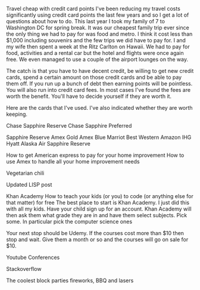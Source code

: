 Travel cheap with credit card points
I've been reducing my travel costs significantly using credit card points the last few years and so I get a lot of questions about how to do. This last year I took my family of 7 to Washington DC for spring break. It was our cheapest family trip ever since the only thing we had to pay for was food and metro. I think it cost less than $1,000 including souvenirs and the few trips we did have to pay for. I and my wife then spent a week at the Ritz Carlton on Hawaii. We had to pay for food, activities and a rental car but the hotel and flights were once again free. We even managed to use a couple of the airport lounges on the way.

The catch is that you have to have decent credit, be willing to get new credit cards, spend a certain amount on those credit cards and be able to pay them off. If you run up a bunch of debt then earning points will be pointless. You will also run into credit card fees. In most cases I've found the fees are worth the benefit. You'll have to decide yourself if they are worth it.

Here are the cards that I've used. I've also indicated whether they are worth keeping.

Chase Sapphire Reserve
Chase Sapphire Preferred

Sapphire Reserve
Amex Gold
Amex Blue
Marriot
Best Western
Amazon
IHG
Hyatt
Alaska Air
Sapphire Reserve





How to get American express to pay for your home improvement
How to use Amex to handle all your home improvement needs



Vegetarian chili


Updated LISP post



Khan Academy
How to teach your kids (or you) to code (or anything else for that matter) for free
The best place to start is Khan Academy. I just did this with all my kids. Have your child sign up for an account. Khan Academy will then ask them what grade they are in and have them select subjects. Pick some. In particular pick the computer science ones

Your next stop should be Udemy. If the courses cost more than $10 then stop and wait. Give them a month or so and the courses will go on sale for $10.

Youtube
Conferences

Stackoverflow




The coolest block parties fireworks, BBQ and lasers